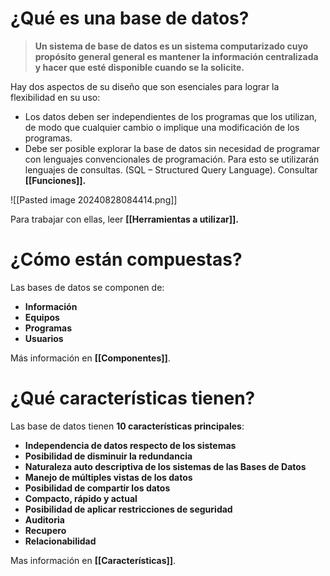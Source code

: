 # **¿Qué es una base de datos?**

> **Un sistema de base de datos es un sistema computarizado cuyo propósito general general es mantener la información centralizada y hacer que esté disponible cuando se la solicite.**

Hay dos aspectos de su diseño que son esenciales para lograr la flexibilidad en su uso:

- Los datos deben ser independientes de los programas que los utilizan, de modo que cualquier cambio o implique una modificación de los programas.
- Debe ser posible explorar la base de datos sin necesidad de programar con lenguajes convencionales de programación. Para esto se utilizarán lenguajes de consultas. (SQL – Structured Query Language). Consultar **[[Funciones]].** 

 ![[Pasted image 20240828084414.png]]

Para trabajar con ellas, leer **[[Herramientas a utilizar]].**

# **¿Cómo están compuestas?**

Las bases de datos se componen de:

- **Información**
- **Equipos**
- **Programas**
- **Usuarios**

Más información en **[[Componentes]]**.

# **¿Qué características tienen?**

Las base de datos tienen **10 características principales**:

- **Independencia de datos respecto de los sistemas**
- **Posibilidad de disminuir la redundancia**
- **Naturaleza auto descriptiva de los sistemas de las Bases de Datos**
- **Manejo de múltiples vistas de los datos**
- **Posibilidad de compartir los datos**
- **Compacto, rápido y actual**
- **Posibilidad de aplicar restricciones de seguridad**
- **Auditoria**
- **Recupero**
- **Relacionabilidad**

Mas información en **[[Características]]**.